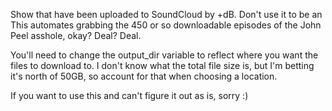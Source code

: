 Show that have been uploaded to SoundCloud by +dB. Don't use it to be an
This automates grabbing the 450 or so downloadable episodes of the John Peel
asshole, okay? Deal? Deal.

You'll need to change the output_dir variable to reflect where you want the
files to download to. I don't know what the total file size is, but I'm
betting it's north of 50GB, so account for that when choosing a location.

If you want to use this and can't figure it out as is, sorry :)
